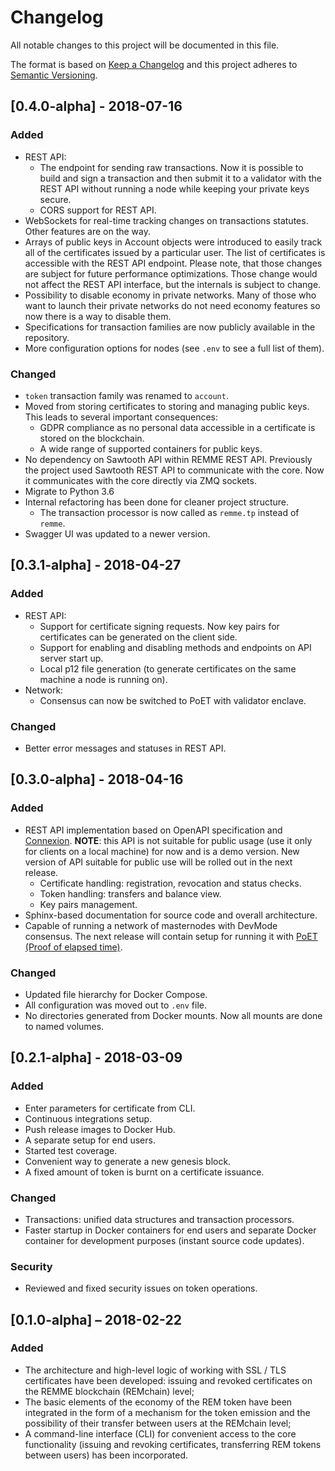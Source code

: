 # Changelog
All notable changes to this project will be documented in this file.

The format is based on [Keep a Changelog](http://keepachangelog.com/en/1.0.0/)
and this project adheres to [Semantic Versioning](http://semver.org/spec/v2.0.0.html).


## [0.4.0-alpha] - 2018-07-16
### Added
- REST API:
  - The endpoint for sending raw transactions. Now it is possible to build and sign a transaction and then submit it to
  a validator with the REST API without running a node while keeping your private keys secure.
  - CORS support for REST API.
- WebSockets for real-time tracking changes on transactions statutes. Other features are on the way.
- Arrays of public keys in Account objects were introduced to easily track all of the certificates issued by a
particular user. The list of certificates is accessible with the REST API endpoint. Please note, that those
changes are subject for future performance optimizations. Those change would not affect the REST API interface, but the
internals is subject to change.
- Possibility to disable economy in private networks. Many of those who want to launch their private networks do not
need economy features so now there is a way to disable them.
- Specifications for transaction families are now publicly available in the repository.
- More configuration options for nodes (see `.env` to see a full list of them).

### Changed
- `token` transaction family was renamed to `account`.
- Moved from storing certificates to storing and managing public keys. This leads to several important consequences:
  - GDPR compliance as no personal data accessible in a certificate is stored on the blockchain.
  - A wide range of supported containers for public keys.
- No dependency on Sawtooth API within REMME REST API. Previously the project used Sawtooth REST API to communicate with
the core. Now it communicates with the core directly via ZMQ sockets.
- Migrate to Python 3.6
- Internal refactoring has been done for cleaner project structure.
  - The transaction processor is now called as `remme.tp` instead of `remme`.
- Swagger UI was updated to a newer version.

## [0.3.1-alpha] - 2018-04-27
### Added
- REST API:
  - Support for certificate signing requests. Now key pairs for certificates can be generated on the client side.
  - Support for enabling and disabling methods and endpoints on API server start up.
  - Local p12 file generation (to generate certificates on the same machine a node is running on).
- Network:
  - Consensus can now be switched to PoET with validator enclave.
### Changed
- Better error messages and statuses in REST API.

## [0.3.0-alpha] - 2018-04-16
### Added
- REST API implementation based on OpenAPI specification and [Connexion](https://github.com/zalando/connexion).
**NOTE**: this API is not suitable for public usage (use it only for clients on a local machine) for now and is a demo
version. New version of API suitable for public use will be rolled out in the next release.
  - Certificate handling: registration, revocation and status checks.
  - Token handling: transfers and balance view.
  - Key pairs management.
- Sphinx-based documentation for source code and overall architecture.
- Capable of running a network of masternodes with DevMode consensus. The next release will contain setup for running it
 with [PoET (Proof of elapsed time)](https://sawtooth.hyperledger.org/docs/core/releases/1.0.1/architecture/poet.html).
### Changed
- Updated file hierarchy for Docker Compose.
- All configuration was moved out to `.env` file.
- No directories generated from Docker mounts. Now all mounts are done to named volumes.

## [0.2.1-alpha] - 2018-03-09
### Added
- Enter parameters for certificate from CLI.
- Continuous integrations setup.
- Push release images to Docker Hub.
- A separate setup for end users.
- Started test coverage.
- Convenient way to generate a new genesis block.
- A fixed amount of token is burnt on a certificate issuance.
### Changed
- Transactions: unified data structures and transaction processors.
- Faster startup in Docker containers for end users and separate Docker container for development purposes (instant
source code updates).
### Security
- Reviewed and fixed security issues on token operations.

## [0.1.0-alpha] – 2018-02-22
### Added
- The architecture and high-level logic of working with SSL / TLS certificates have been developed: issuing and revoked
certificates on the REMME blockchain (REMchain) level;
- The basic elements of the economy of the REM token have been integrated in the form of a mechanism for the token
emission and the possibility of their transfer between users at the REMchain level;
- A command-line interface (CLI) for convenient access to the core functionality (issuing and revoking certificates,
transferring REM tokens between users) has been incorporated.
